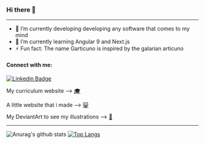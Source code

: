 ### Hi there 👋
---

- 🔭 I’m currently developing developing any software that comes to my mind
- 🌱 I’m currently learning Angular 9 and Next.js
- ⚡ Fun fact: The name Garticuno is inspired by the galarian articuno

#### Connect with me:
[![Linkedin Badge](https://img.shields.io/badge/-LinkedIn-blue?style=flat-square&logo=Linkedin&logoColor=white&link=https://www.linkedin.com/in/fagnerpsantos/)](https://www.linkedin.com/in/mateus-rom%C3%A3o-557266165/)

My curriculum website --> [🎓](https://garticuno.github.io/EcoTrip/)

A little website that i made --> [😸](https://garticuno.github.io/EcoTrip/Estilos/Estilos.html)

My DeviantArt to see my illustrations --> [🎨](https://www.deviantart.com/g-articuno)

---
![Anurag's github stats](https://github-readme-stats.vercel.app/api?username=Garticuno&show_icons=true&theme=radical)
[![Top Langs](https://github-readme-stats.vercel.app/api/top-langs/?username=Garticuno&theme=radical&langs_count=4)](https://github.com/anuraghazra/github-readme-stats)
<!--
**GArticuno/Garticuno** is a ✨ _special_ ✨ repository because its `README.md` (this file) appears on your GitHub profile.

Here are some ideas to get you started:

- 🤔 I’m looking for help with ...
- 💬 Ask me about ...
- 📫 How to reach me: ...
- 😄 Pronouns: ...
- ⚡ Fun fact: ...
-->
